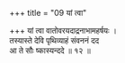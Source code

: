 +++
title = "09 यां त्वा"

+++
यां त्वा वातोवरयदाद्रनाभामहर्षयः ।  
तस्यास्ते देवि पृथिव्याहं संवननं दद  
आ ते सौः ष्कास्यन्ददे ॥ १२ ॥